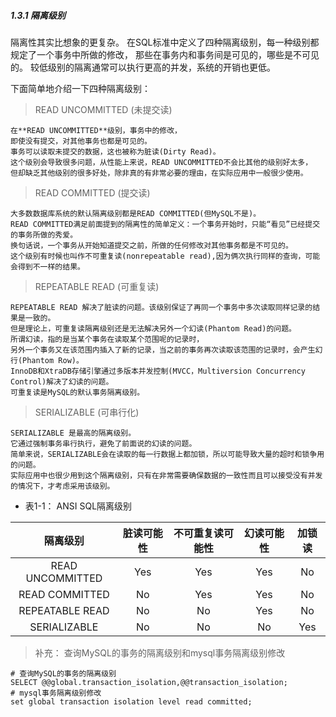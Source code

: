 ##### 1.3.1 隔离级别

隔离性其实比想象的更复杂。
在SQL标准中定义了四种隔离级别，每一种级别都规定了一个事务中所做的修改，
那些在事务内和事务间是可见的，哪些是不可见的。
较低级别的隔离通常可以执行更高的并发，系统的开销也更低。

下面简单地介绍一下四种隔离级别：

> READ UNCOMMITTED (未提交读)

    在**READ UNCOMMITTED**级别，事务中的修改，
    即使没有提交，对其他事务也都是可见的。
    事务可以读取未提交的数据，这也被称为脏读(Dirty Read)。
    这个级别会导致很多问题，从性能上来说，READ UNCOMMITTED不会比其他的级别好太多，
    但却缺乏其他级别的很多好处，除非真的有非常必要的理由，在实际应用中一般很少使用。
    
> READ COMMITTED (提交读)

    大多数数据库系统的默认隔离级别都是READ COMMITTED(但MySQL不是)。
    READ COMMITTED满足前面提到的隔离性的简单定义：一个事务开始时，只能“看见”已经提交的事务所做的秀爱。
    换句话说，一个事务从开始知道提交之前，所做的任何修改对其他事务都是不可见的。
    这个级别有时候也叫作不可重复读(nonrepeatable read),因为俩次执行同样的查询，可能会得到不一样的结果。
    
> REPEATABLE READ (可重复读)

    REPEATABLE READ 解决了脏读的问题。该级别保证了再同一个事务中多次读取同样记录的结果是一致的。
    但是理论上，可重复读隔离级别还是无法解决另外一个幻读(Phantom Read)的问题。
    所谓幻读，指的是当某个事务在读取某个范围呢的记录时，
    另外一个事务又在该范围内插入了新的记录，当之前的事务再次读取该范围的记录时，会产生幻行(Phantom Row)。
    InnoDB和XtraDB存储引擎通过多版本并发控制(MVCC，Multiversion Concurrency Control)解决了幻读的问题。
    可重复读是MySQL的默认事务隔离级别。
    
> SERIALIZABLE (可串行化)

    SERIALIZABLE 是最高的隔离级别。
    它通过强制事务串行执行，避免了前面说的幻读的问题。
    简单来说，SERIALIZABLE会在读取的每一行数据上都加锁，所以可能导致大量的超时和锁争用的问题。
    实际应用中也很少用到这个隔离级别，只有在非常需要确保数据的一致性而且可以接受没有并发的情况下，才考虑采用该级别。
    
- 表1-1： ANSI SQL隔离级别

| 隔离级别 | 脏读可能性 | 不可重复读可能性 | 幻读可能性 | 加锁读  |
| :-----: | :-------: | :------------: | :------: | :-----: |   
|READ UNCOMMITTED | Yes | Yes | Yes | No |
|READ COMMITTED | No | Yes | Yes | No |
|REPEATABLE READ  | No | No | Yes | No |
|SERIALIZABLE | No | No | No | Yes |
    
    
> 补充： 查询MySQL的事务的隔离级别和mysql事务隔离级别修改
    
```mysql
# 查询MySQL的事务的隔离级别
SELECT @@global.transaction_isolation,@@transaction_isolation;
# mysql事务隔离级别修改
set global transaction isolation level read committed;
```    